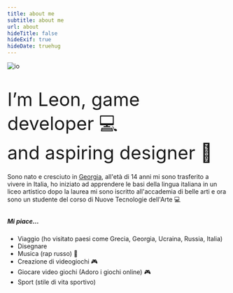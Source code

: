```yaml
---
title: about me
subtitle: about me
url: about
hideTitle: false
hideExif: true
hideDate: truehug
---
```


![io](/Saa.png)

<section class=section>
	<div class=center>
    <div class=slide info=true path=/about/>
    <div>
        <div class=center>
<section class=section>
    <div class=slide info=true path=/about/>
    <div>
        <div class=center>
            <div class=slide-info>
                <div class=content>
                    <div align=left-aligned>
                        <p style=font-size:3em;margin-bottom:.5em>
                            I’m Leon, game developer 💻<br>
							and aspiring designer 📓<br>
                        </p>
                        <p style=margin-bottom:.5em>
                            Sono nato e cresciuto in <a target=_blank href=https://goo.su/Z5dsDF style=color:var(--main) onmouseover='this.style.color="var(--dark)"' onmouseout='this.style.color="var(--main)"'>Georgia</a>, all'età di 14 anni mi sono trasferito a vivere in Italia, ho iniziato ad apprendere le basi della lingua italiana in un liceo artistico dopo la laurea mi sono iscritto all'accademia di belle arti e ora sono un studente del corso di Nuove Tecnologie dell'Arte 💻
                        </p>
                        <div class=row>
                            <div class=column>
                                <h5>Mi piace...</h5>
                                <ul>
                                    <li>Viaggio (ho visitato paesi come Grecia, Georgia, Ucraina, Russia, Italia)</li>
                                    <li>Disegnare</li>
									<li>Musica (rap russo) 🎵</li>
                                    <li>Creazione di videogiochi 🎮</li>
                                    <li>Giocare video giochi (Adoro i giochi online) 🎮</li>
                                    <li>Sport (stile di vita sportivo)</li>
                                </ul>
                                </ul>
                            </div>
                        </div>
                    </div>
                </div>
            </div>
        </div>
    </div>
</div></section>
